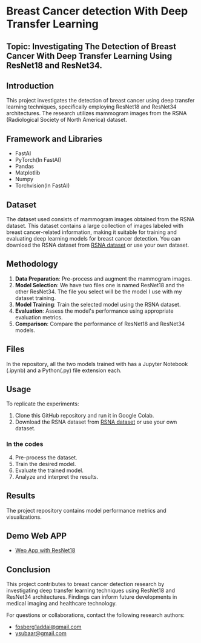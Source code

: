 # Breast Cancer detection With Deep Transfer Learning
## Topic: Investigating The Detection of Breast Cancer With Deep Transfer Learning Using ResNet18 and ResNet34.

## Introduction

This project investigates the detection of breast cancer using deep transfer learning techniques, specifically employing ResNet18 and ResNet34 architectures. The research utilizes mammogram images from the RSNA (Radiological Society of North America) dataset.

## Framework and Libraries

- FastAI
- PyTorch(In FastAI)
- Pandas
- Matplotlib
- Numpy
- Torchvision(In FastAI)

## Dataset

The dataset used consists of mammogram images obtained from the RSNA dataset. This dataset contains a large collection of images labeled with breast cancer-related information, making it suitable for training and evaluating deep learning models for breast cancer detection. You can download the RSNA dataset from [RSNA dataset](https://www.kaggle.com/datasets/rahelsarif/mammography-images-converted-to-jpeg-512512px) or use your own dataset.

## Methodology

1. **Data Preparation**: Pre-process and augment the mammogram images.
2. **Model Selection**: We have two files one is named ResNet18 and the other ResNet34. The file you select will be the model I use with my dataset training.
3. **Model Training**: Train the selected model using the RSNA dataset.
4. **Evaluation**: Assess the model's performance using appropriate evaluation metrics.
5. **Comparison**: Compare the performance of ResNet18 and ResNet34 models.

## Files
In the repository, all the two models trained with has a Jupyter Notebook (.ipynb) and a Python(.py) file extension each.

## Usage
To replicate the experiments:
1. Clone this GitHub repository and run it in Google Colab.
3. Download the RSNA dataset from [RSNA dataset](https://www.kaggle.com/datasets/rahelsarif/mammography-images-converted-to-jpeg-512512px) or use your own dataset.
### In the codes
4. Pre-process the dataset.
5. Train the desired model.
6. Evaluate the trained model.
7. Analyze and interpret the results.

## Results

The project repository contains model performance metrics and visualizations.

## Demo Web APP
- [Wep App with ResNet18](https://huggingface.co/spaces/Addai/Breast_cancer_detection_with_deep_transfer_learning)

## Conclusion

This project contributes to breast cancer detection research by investigating deep transfer learning techniques using ResNet18 and ResNet34 architectures. Findings can inform future developments in medical imaging and healthcare technology.

For questions or collaborations, contact the following research authors:
- fosberg1addai@gmail.com
- ysubaar@gmail.com
